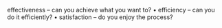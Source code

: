 effectiveness
– can you achieve what you want to?
• efficiency
– can you do it efficiently?
• satisfaction
– do you enjoy the process?